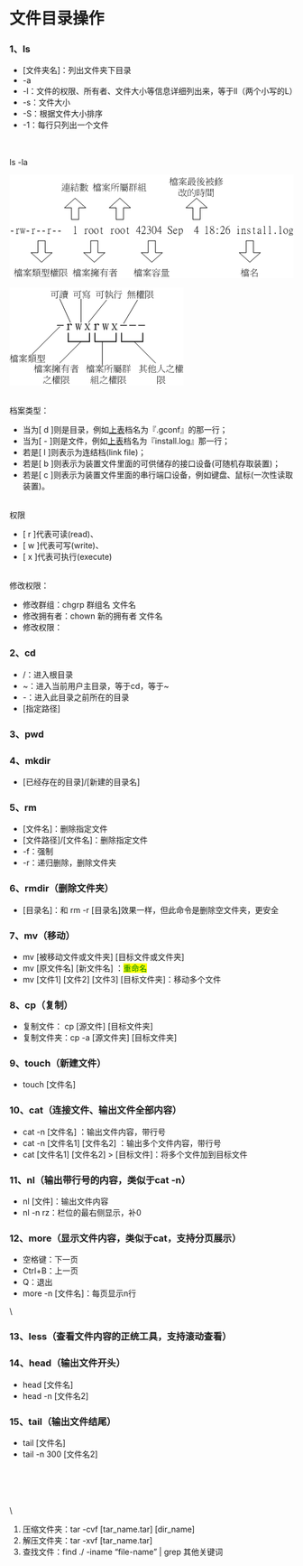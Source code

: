 # 文件目录操作

### 1、ls

* \[文件夹名]：列出文件夹下目录
* \-a&#x20;
* \-l：文件的权限、所有者、文件大小等信息详细列出来，等于ll（两个小写的L）
* \-s：文件大小
* \-S：根据文件大小排序
* \-1：每行只列出一个文件

\
\
ls -la

![](../../.gitbook/assets/image.png)

![](<../../.gitbook/assets/image (2).png>)

\
档案类型：

* 当为\[ d ]则是目录，例如[上表](http://cn.linux.vbird.org/linux\_basic/0210filepermission\_2.php#table2.1.1)档名为『.gconf』的那一行；
* 当为\[ - ]则是文件，例如[上表](http://cn.linux.vbird.org/linux\_basic/0210filepermission\_2.php#table2.1.1)档名为『install.log』那一行；
* 若是\[ l ]则表示为连结档(link file)；
* 若是\[ b ]则表示为装置文件里面的可供储存的接口设备(可随机存取装置)；
* 若是\[ c ]则表示为装置文件里面的串行端口设备，例如键盘、鼠标(一次性读取装置)。

\
权限

* \[ r ]代表可读(read)、
* \[ w ]代表可写(write)、
* \[ x ]代表可执行(execute)

\
修改权限：

* 修改群组：chgrp 群组名 文件名
* 修改拥有者：chown 新的拥有者 文件名
* 修改权限：&#x20;

### 2、cd

* /：进入根目录
* \~：进入当前用户主目录，等于cd，等于\~
* \-：进入此目录之前所在的目录
* \[指定路径]

### 3、pwd

### 4、mkdir

* \[已经存在的目录]/\[新建的目录名]

### 5、rm

* \[文件名]：删除指定文件
* \[文件路径]/\[文件名]：删除指定文件
* \-f：强制
* \-r：递归删除，删除文件夹

### 6、rmdir（删除文件夹）

* \[目录名]：和 rm -r \[目录名]效果一样，但此命令是删除空文件夹，更安全

### 7、mv（移动）

* mv \[被移动文件或文件夹] \[目标文件或文件夹]
* mv \[原文件名] \[新文件名] ：<mark style="color:green;">重命名</mark>
* mv \[文件1] \[文件2] \[文件3] \[目标文件夹]：移动多个文件

### 8、cp（复制）

* 复制文件： cp \[源文件] \[目标文件夹]
* 复制文件夹：cp -a \[源文件夹] \[目标文件夹]

### 9、touch（新建文件）

* touch \[文件名]

### 10、cat（连接文件、输出文件全部内容）

* cat -n \[文件名] ：输出文件内容，带行号
* cat -n \[文件名1] \[文件名2] ：输出多个文件内容，带行号
* cat \[文件名1] \[文件名2] >  \[目标文件]：将多个文件加到目标文件



### 11、nl（输出带行号的内容，类似于cat -n）

* nl \[文件]：输出文件内容
* nl -n rz：栏位的最右侧显示，补0

### 12、more（显示文件内容，类似于cat，支持分页展示）

* 空格键：下一页
* Ctrl+B：上一页
* Q：退出
* more -n \[文件名]：每页显示n行

\


### 13、less（查看文件内容的正统工具，支持滚动查看） 

### 14、head（输出文件开头）

* head \[文件名]
* head -n  \[文件名2]

### 15、tail（输出文件结尾）

* tail \[文件名]
* tail -n 300  \[文件名2]

\
\
\
\
\


1. 压缩文件夹：tar -cvf \[tar\_name.tar] \[dir\_name]
2. 解压文件夹：tar -xvf  \[tar\_name.tar]
3. 查找文件：find ./ -iname “file-name” | grep 其他关键词
